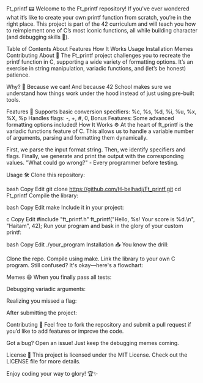 Ft_printf 📟
Welcome to the Ft_printf repository! If you've ever wondered what it’s like to create your own printf function from scratch, you’re in the right place. This project is part of the 42 curriculum and will teach you how to reimplement one of C’s most iconic functions, all while building character (and debugging skills 🐞).

Table of Contents
About
Features
How It Works
Usage
Installation
Memes
Contributing
About 🚀
The Ft_printf project challenges you to recreate the printf function in C, supporting a wide variety of formatting options. It’s an exercise in string manipulation, variadic functions, and (let’s be honest) patience.

Why? 🤔
Because we can! And because 42 School makes sure we understand how things work under the hood instead of just using pre-built tools.

Features 🌟
Supports basic conversion specifiers:
%c, %s, %d, %i, %u, %x, %X, %p
Handles flags:
-, +, #, 0,
Bonus Features:
Some advanced formatting options included!
How It Works ⚙️
At the heart of ft_printf is the variadic functions feature of C. This allows us to handle a variable number of arguments, parsing and formatting them dynamically.

First, we parse the input format string.
Then, we identify specifiers and flags.
Finally, we generate and print the output with the corresponding values.
"What could go wrong?" - Every programmer before testing.

Usage 🛠️
Clone this repository:

bash
Copy
Edit
git clone https://github.com/H-belhadj/Ft_printf.git
cd Ft_printf
Compile the library:

bash
Copy
Edit
make
Include it in your project:

c
Copy
Edit
#include "ft_printf.h"
ft_printf("Hello, %s! Your score is %d.\n", "Haitam", 42);
Run your program and bask in the glory of your custom printf:

bash
Copy
Edit
./your_program
Installation 📥
You know the drill:

Clone the repo.
Compile using make.
Link the library to your own C program.
Still confused? It's okay—here's a flowchart:


Memes 😄
When you finally pass all tests:

Debugging variadic arguments:

Realizing you missed a flag:

After submitting the project:

Contributing 🤝
Feel free to fork the repository and submit a pull request if you’d like to add features or improve the code.

Got a bug? Open an issue! Just keep the debugging memes coming.

License 📜
This project is licensed under the MIT License. Check out the LICENSE file for more details.

Enjoy coding your way to glory! 🏆✨
